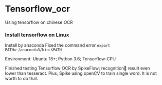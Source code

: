 # Tensorflow_ocr
Using tensorflow on chinese OCR


### Install tensorflow on Linux
Install by anaconda
Fixed the command error
`export PATH=~/anaconda3/bin:$PATH`

Environment: Ubuntu 16+; Python 3.6; Tensorflow-CPU

Finished testing Tensorflow OCR by SpikeFlow; recognition result even lower than tesseract. Plus, Spike using openCV to train single word. It is not worth to do that.



